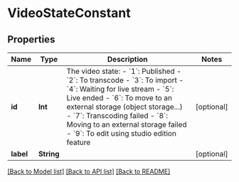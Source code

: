 # VideoStateConstant

## Properties
Name | Type | Description | Notes
------------ | ------------- | ------------- | -------------
**id** | **Int** | The video state: - &#x60;1&#x60;: Published - &#x60;2&#x60;: To transcode - &#x60;3&#x60;: To import - &#x60;4&#x60;: Waiting for live stream - &#x60;5&#x60;: Live ended - &#x60;6&#x60;: To move to an external storage (object storage...) - &#x60;7&#x60;: Transcoding failed - &#x60;8&#x60;: Moving to an external storage failed - &#x60;9&#x60;: To edit using studio edition feature  | [optional] 
**label** | **String** |  | [optional] 

[[Back to Model list]](../README.md#documentation-for-models) [[Back to API list]](../README.md#documentation-for-api-endpoints) [[Back to README]](../README.md)


